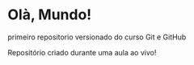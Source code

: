# Olà, Mundo!
 primeiro repositorio versionado do curso Git e GitHub

 Repositório criado durante uma aula ao vivo!
